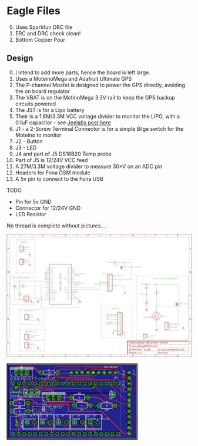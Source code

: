# Eagle Files

0. Uses Sparkfun DRC file
1. ERC and DRC check clean!
2. Bottom Copper Pour

## Design

0. I intend to add more parts, hence the board is left large.
1. Uses a MoteinoMega and Adafruit Ultimate GPS
2. The P-channel Mosfet is designed to power the GPS directly, avoiding the on board regulator
3. The VBAT is on the MotinoMega 3.3V rail to keep the GPS backup circuits powered
4. The JST is for a Lipo battery
5. Their is a 1.8M/3.3M VCC voltage divider to monitor the LIPO, with a 0.1uF capacitor - see [Jeelabs post here](https://jeelabs.org/2013/05/16/measuring-the-battery-without-draining-it/)
6. J1 - a 2-Screw Terminal Connector is for a simple Bilge switch for the Moteino to monitor
7. J2 - Button
8. J3 - LED
9. J4 and part of J5 DS18B20 Temp probe
10. Part of J5 is 12/24V VCC feed
11. A 27M/3.3M voltage divider to measure 30+V on an ADC pin
12. Headers for Fona GSM module
13. A 5v pin to connect to the Fona USB

TODO

- Pin for 5v GND
- Connector for 12/24V GND
- LED Resistor

No thread is complete without pictures...

![Eagle Schematic for MoteinoMega Ultimate GPS Sheild](https://raw.githubusercontent.com/gregcope/ABoatMon/master/eagle/MoteinoMegaGPSSheild-sch.png "Eagle Schematic for MoteinoMega Ultimate GPS Sheild")

![Eagle Board for MoteinoMega Ultimate GPS Sheild](https://raw.githubusercontent.com/gregcope/ABoatMon/master/eagle/MoteinoMegaGPSSheild-brd.png "Eagle Board for MoteinoMega Ultimate GPS Sheild")

